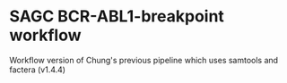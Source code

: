 # SAGC BCR-ABL1-breakpoint workflow

Workflow version of Chung's previous pipeline which uses samtools and factera (v1.4.4)
